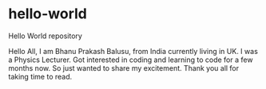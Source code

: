 # hello-world
Hello World repository

Hello All, I am Bhanu Prakash Balusu, from India currently living in UK. I was a Physics Lecturer. Got interested in coding and learning to code for a few months now. So just wanted to share my excitement. Thank you all for taking time to read.
